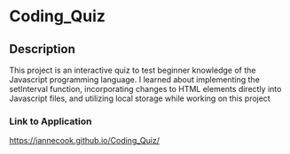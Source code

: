 # Coding_Quiz

## Description
This project is an interactive quiz to test beginner knowledge of the Javascript programming language. I learned about implementing the setInterval function, incorporating changes to HTML elements directly into Javascript files, and utilizing local storage while working on this project

### Link to Application
https://jannecook.github.io/Coding_Quiz/